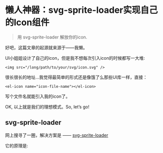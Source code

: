 # 懒人神器：svg-sprite-loader实现自己的Icon组件

> 用 svg-sprite-loader 解放你的icon.

好吧，这篇文章的起源就来源于——我懒。

UI小姐姐设计了自己的icon，但是我不想每次引入icon的时候都写一大堆:
```
<img src="/long/path/to/your/svg/icon.svg" />
```

很长很长的地址…我觉得最简单的形式还是像饿了么那些UI库一样，直接：

```
<el-icon name="icon-file-name"></el-icon>
```

写个文件名就能引入我的icon了。

OK, 以上就是我们的理想模式。So, let’s go!

## svg-sprite-loader
网上搜寻了一圈，解决方案是 —— [svg-sprite-loader](https://github.com/kisenka/svg-sprite-loader)

它的原理是:

